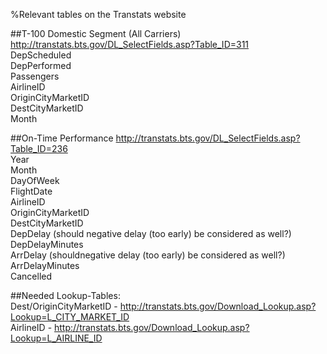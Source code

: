 %Relevant tables on the Transtats website
  
##T-100 Domestic Segment (All Carriers)  
http://transtats.bts.gov/DL_SelectFields.asp?Table_ID=311  
DepScheduled  
DepPerformed  
Passengers  
AirlineID  
OriginCityMarketID  
DestCityMarketID  
Month  
  
##On-Time Performance
http://transtats.bts.gov/DL_SelectFields.asp?Table_ID=236  
Year  
Month  
DayOfWeek  
FlightDate  
AirlineID  
OriginCityMarketID  
DestCityMarketID  
DepDelay (should negative delay (too early) be considered as well?)  
DepDelayMinutes  
ArrDelay (shouldnegative delay (too early) be considered as well?)  
ArrDelayMinutes  
Cancelled  

##Needed Lookup-Tables:  
Dest/OriginCityMarketID - http://transtats.bts.gov/Download_Lookup.asp?Lookup=L_CITY_MARKET_ID  
AirlineID - http://transtats.bts.gov/Download_Lookup.asp?Lookup=L_AIRLINE_ID  

